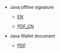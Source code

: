 * Java offline signature

  * [EN](../previous/Doc/Java_offline_signature.md)

  * [PDF_CN](../previous/Doc/Java_offline_signature_CN.pdf)

* Java Wallet document

  * [PDF](../previous/Doc/Java_wallet_doc.pdf)